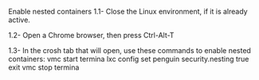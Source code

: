 Enable nested containers
1.1- Close the Linux environment, if it is already active.

1.2- Open a Chrome browser, then press Ctrl-Alt-T

1.3- In the crosh tab that will open, use these commands to enable nested containers:
       vmc start termina
       lxc config set penguin security.nesting true
       exit
       vmc stop termina
    
